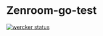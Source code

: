 # Zenroom-go-test

[![wercker status](https://app.wercker.com/status/c182d0af32970056f42f231ceb904edc/s/master "wercker status")](https://app.wercker.com/project/byKey/c182d0af32970056f42f231ceb904edc)